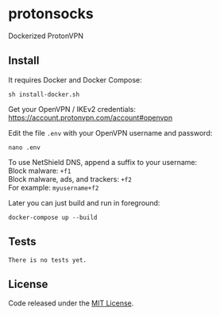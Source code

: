 # protonsocks

Dockerized ProtonVPN

## Install
It requires Docker and Docker Compose:
```
sh install-docker.sh
```

Get your OpenVPN / IKEv2 credentials:\
https://account.protonvpn.com/account#openvpn

Edit the file `.env` with your OpenVPN username and password:
```
nano .env
```

To use NetShield DNS, append a suffix to your username:\
Block malware: `+f1`\
Block malware, ads, and trackers: `+f2`\
For example: `myusername+f2`

Later you can just build and run in foreground:
```
docker-compose up --build
```

## Tests
```
There is no tests yet.
```

## License
Code released under the [MIT License](https://github.com/LuKks/protonsocks/blob/master/LICENSE).
